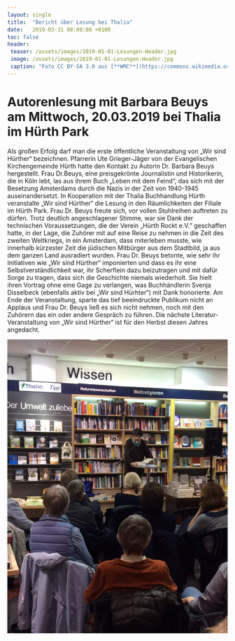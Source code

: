 ```yaml
---
layout: single
title:  "Bericht über Lesung bei Thalia"
date:   2019-03-31 08:00:00 +0100
toc: false
header:
 teaser: /assets/images/2019-01-01-Lesungen-Header.jpg
 image: /assets/images/2019-01-01-Lesungen-Header.jpg
 caption: "Foto CC BY-SA 3.0 aus [**WMC**](https://commons.wikimedia.org/wiki/Book#/media/File:Old_book_bindings.jpg)"
---
```

# Autorenlesung mit Barbara Beuys am Mittwoch, 20.03.2019 bei Thalia im Hürth Park

Als großen Erfolg darf man die erste öffentliche Veranstaltung von „Wir sind Hürther“
bezeichnen. Pfarrerin Ute Grieger-Jäger von der Evangelischen Kirchengemeinde
Hürth hatte den Kontakt zu Autorin Dr. Barbara Beuys hergestellt.
Frau Dr.Beuys, eine preisgekrönte Journalistin und Historikerin, die in Köln lebt, las
aus ihrem Buch „Leben mit dem Feind“, das sich mit der Besetzung Amsterdams
durch die Nazis in der Zeit von 1940-1945 auseinandersetzt. In Kooperation mit der
Thalia Buchhandlung Hürth veranstalte „Wir sind Hürther“ die Lesung in den
Räumlichkeiten der Filiale im Hürth Park. Frau Dr. Beuys freute sich, vor vollen
Stuhlreihen auftreten zu dürfen. Trotz deutlich angeschlagener Stimme, war sie
Dank der technischen Voraussetzungen, die der Verein „Hürth Rockt e.V.“
geschaffen hatte, in der Lage, die Zuhörer mit auf eine Reise zu nehmen in die Zeit
des zweiten Weltkriegs, in ein Amsterdam, dass miterleben musste, wie innerhalb
kürzester Zeit die jüdischen Mitbürger aus dem Stadtbild, ja aus dem ganzen Land
ausradiert wurden.
Frau Dr. Beuys betonte, wie sehr ihr Initiativen wie „Wir sind Hürther“ imponierten
und dass es ihr eine Selbstverständlichkeit war, ihr Scherflein dazu beizutragen und
mit dafür Sorge zu tragen, dass sich die Geschichte niemals wiederholt. Sie hielt
ihren Vortrag ohne eine Gage zu verlangen, was Buchhändlerin Svenja Disselbeck
(ebenfalls aktiv bei „Wir sind Hürhter“) mit Dank honorierte.
Am Ende der Veranstaltung, sparte das tief beeindruckte Publikum nicht an Applaus
und Frau Dr. Beuys ließ es sich nicht nehmen, noch mit den Zuhörern das ein oder
andere Gespräch zu führen.
Die nächste Literatur-Veranstaltung von „Wir sind Hürther“ ist für den Herbst diesen
Jahres angedacht.

![Artikel "Zeichen setzen für Toleranz"](/assets/images/2019-03-31_Foto_Lesung_1.jpg)









